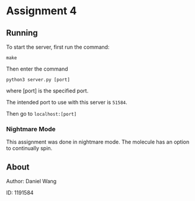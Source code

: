 # Assignment 4

## Running
To start the server, first run the command:
```
make
```
Then enter the command
```
python3 server.py [port]
```
where [port] is the specified port.

The intended port to use with this server is `51584`.

Then go to `localhost:[port]`

### Nightmare Mode
This assignment was done in nightmare mode.
The molecule has an option to continually spin.
## About
Author: Daniel Wang

ID: 1191584